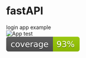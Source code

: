 # fastAPI
login app example <br/>
![App test](https://github.com/TheSevaOne/fastAPI/actions/workflows/main.yml/badge.svg) <br/>
![Alt text](https://github.com/TheSevaOne/fastAPI/blob/main/coverage.svg)<br/>
